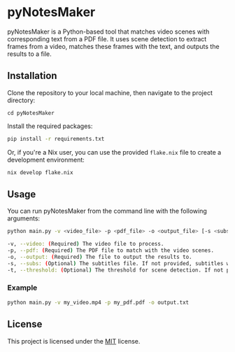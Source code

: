 # pyNotesMaker

pyNotesMaker is a Python-based tool that matches video scenes with corresponding text from a PDF file. It uses scene detection to extract frames from a video, matches these frames with the text, and outputs the results to a file.

## Installation

Clone the repository to your local machine, then navigate to the project directory:


```
cd pyNotesMaker
```

Install the required packages:

```bash
pip install -r requirements.txt
```

Or, if you're a Nix user, you can use the provided `flake.nix` file to create a development environment:

```bash
nix develop flake.nix
```

## Usage
You can run pyNotesMaker from the command line with the following arguments:

```bash
python main.py -v <video_file> -p <pdf_file> -o <output_file> [-s <subs_file>] [-t <threshold>]
```

```bash
-v, --video: (Required) The video file to process.
-p, --pdf: (Required) The PDF file to match with the video scenes.
-o, --output: (Required) The file to output the results to.
-s, --subs: (Optional) The subtitles file. If not provided, subtitles will be generated from the video file.
-t, --threshold: (Optional) The threshold for scene detection. If not provided, a default value of 0.05 will be used.
`````

### Example
```bash
python main.py -v my_video.mp4 -p my_pdf.pdf -o output.txt
```


## License
This project is licensed under the
[MIT](https://choosealicense.com/licenses/mit/) license.